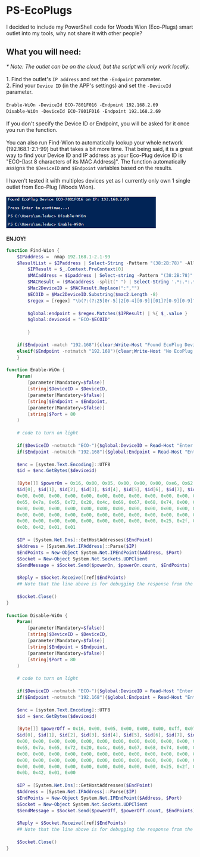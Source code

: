 # PS-EcoPlugs

I decided to include my PowerShell code for Woods Wion (Eco-Plugs) smart outlet into my tools, why not share it with other people?
## What you will need:
<i>* Note: The outlet can be on the cloud, but the script will only work locally.</i>
<br>
<br>1. Find the outlet's `IP address` and set the `-Endpoint` parameter.
<br>2. Find your `Device ID` (in the APP's settings) and set the `-DeviceId` parameter.
<br>
<br>`Enable-WiOn -DeviceId ECO-7801F016 -Endpoint 192.168.2.69`
<br>`Disable-WiOn -DeviceId ECO-7801F016 -Endpoint 192.168.2.69`
<br>
<br>If you don't specify the Device ID or Endpoint, you will be asked for it once you run the function.
<br>
<br>You can also run Find-Wion to automatically lookup your whole network (192.168.1-2.1-99) but that takes a bit more time. That being said, it is a great way to find your Device ID and IP address as your Eco-Plug device ID is "ECO-[last 8 characters of its MAC Address]". The function automatically assigns the `$DeviceID` and `$Endpoint` variables based on the results. 
<br>
<br>I haven't tested it with multiples devices yet as I currently only own 1 single outlet from Eco-Plug (Woods Wion).
<br>
<br>![alt text](https://github.com/antoineleduc/PS-EcoPlugs/blob/main/Screenshot%202021-01-17%20213153.png)
<br>
<br><b>ENJOY!</b>
<br>

```powershell
function Find-Wion {
    $IPaddress =  nmap 192.168.1-2.1-99
    $ResultList = $IPaddress | Select-String -Pattern "(38:2B:78)" -AllMatches -Context 1,0 | % {
        $IPResult = $_.Context.PreContext[0]
        $MACaddress = $ipaddress | Select-string -Pattern "(38:2B:78)"
        $MACResult = ($Macaddress -split(" ") | Select-String '.*:.*:.*:.*:.*:.*').Line
        $Mac2DeviceID = $MACResult.Replace(":","")
        $ECOID = $Mac2DeviceID.Substring($mac2.Length -8)
        $regex = [regex] "\b(?:(?:25[0r-5]|2[0-4][0-9]|[01]?[0-9][0-9]?)\.){3}(?:25[0-5]|2[0-4][0-9]|[01]?[0-9][0-9]?)\b"
        
        $global:endpoint = $regex.Matches($IPResult) | %{ $_.value }
        $global:deviceid = "ECO-$ECOID"

        }

    if($Endpoint -match "192.168"){clear;Write-Host "Found EcoPlug Device $deviceid on IP: $EcoPlugIP`n";pause}
    elseif($Endpoint -notmatch "192.168"){clear;Write-Host "No EcoPlug Device found`n";pause}
    }

function Enable-WiOn {
    Param(
        [parameter(Mandatory=$false)]
        [string]$DeviceID = $DeviceID,
        [parameter(Mandatory=$false)]
        [string]$Endpoint = $Endpoint,
        [parameter(Mandatory=$false)]
        [string]$Port = 80
    )

    # code to turn on light

    if($DeviceID -notmatch "ECO-"){$global:DeviceID = Read-Host "Enter your Device ID: "}
    if($Endpoint -notmatch "192.168"){$global:Endpoint = Read-Host "Enter your Device IP Address: "}

    $enc = [system.Text.Encoding]::UTF8
    $id = $enc.GetBytes($deviceid)

    [Byte[]] $powerOn = 0x16, 0x00, 0x05, 0x00, 0x00, 0x00, 0xe6, 0x62, 0x02, 0x00, 0x00, 0x00, 0x00, 0x00, 0x00, 0x00, `
    $id[0], $id[1], $id[2], $id[3], $id[4], $id[5], $id[6], $id[7], $id[8], $id[9], $id[10], $id[11], 0x00, 0x00, 0x00, `
    0x00, 0x00, 0x00, 0x00, 0x00, 0x00, 0x00, 0x00, 0x00, 0x00, 0x00, 0x00, 0x00, 0x00, 0x00, 0x00, 0x00, 0x4b, 0x65, `
    0x65, 0x7a, 0x65, 0x72, 0x20, 0x4c, 0x69, 0x67, 0x68, 0x74, 0x00, 0x00, 0x00, 0x00, 0x00, 0x00, 0x00, 0x00, 0x00, `
    0x00, 0x00, 0x00, 0x00, 0x00, 0x00, 0x00, 0x00, 0x00, 0x00, 0x00, 0x37, 0x38, 0x30, 0x41, 0x39, 0x45, 0x42, 0x33, `
    0x00, 0x00, 0x00, 0x00, 0x00, 0x00, 0x00, 0x00, 0x00, 0x00, 0x00, 0x00, 0x00, 0x00, 0x00, 0x00, 0x00, 0x00, 0x00, `
    0x00, 0x00, 0x00, 0x00, 0x00, 0x00, 0x00, 0x00, 0x00, 0x25, 0x2f, 0x60, 0x5d, 0x00, 0x00, 0x00, 0x00, 0x6b, 0x20, `
    0x0b, 0x42, 0x01, 0x01 

    $IP = [System.Net.Dns]::GetHostAddresses($EndPoint) 
    $Address = [System.Net.IPAddress]::Parse($IP) 
    $EndPoints = New-Object System.Net.IPEndPoint($Address, $Port) 
    $Socket = New-Object System.Net.Sockets.UDPClient 
    $SendMessage = $Socket.Send($powerOn, $powerOn.count, $EndPoints)
    
    $Reply = $Socket.Receive([ref]$EndPoints)
    ## Note that the line above is for debugging the response from the Endpoint
    
    $Socket.Close()
}

function Disable-WiOn {
    Param(
        [parameter(Mandatory=$false)]
        [string]$DeviceID = $DeviceID,
        [parameter(Mandatory=$false)]
        [string]$Endpoint = $Endpoint,
        [parameter(Mandatory=$false)]
        [string]$Port = 80
    )

    # code to turn on light

    if($DeviceID -notmatch "ECO-"){$global:DeviceID = Read-Host "Enter your Device ID: "}
    if($Endpoint -notmatch "192.168"){$global:Endpoint = Read-Host "Enter your Device IP Address: "}

    $enc = [system.Text.Encoding]::UTF8
    $id = $enc.GetBytes($deviceid) 

    [Byte[]] $powerOff = 0x16, 0x00, 0x05, 0x00, 0x00, 0x00, 0xff, 0x07, 0x02, 0x00, 0x00, 0x00, 0x00, 0x00, 0x00, 0x00, `
    $id[0], $id[1], $id[2], $id[3], $id[4], $id[5], $id[6], $id[7], $id[8], $id[9], $id[10], $id[11], 0x00, 0x00, 0x00, `
    0x00, 0x00, 0x00, 0x00, 0x00, 0x00, 0x00, 0x00, 0x00, 0x00, 0x00, 0x00, 0x00, 0x00, 0x00, 0x00, 0x00, 0x4b, 0x65, `
    0x65, 0x7a, 0x65, 0x72, 0x20, 0x4c, 0x69, 0x67, 0x68, 0x74, 0x00, 0x00, 0x00, 0x00, 0x00, 0x00, 0x00, 0x00, 0x00, `
    0x00, 0x00, 0x00, 0x00, 0x00, 0x00, 0x00, 0x00, 0x00, 0x00, 0x00, 0x37, 0x38, 0x30, 0x41, 0x39, 0x45, 0x42, 0x33, `
    0x00, 0x00, 0x00, 0x00, 0x00, 0x00, 0x00, 0x00, 0x00, 0x00, 0x00, 0x00, 0x00, 0x00, 0x00, 0x00, 0x00, 0x00, 0x00, `
    0x00, 0x00, 0x00, 0x00, 0x00, 0x00, 0x00, 0x00, 0x00, 0x25, 0x2f, 0x60, 0x5d, 0x00, 0x00, 0x00, 0x00, 0x6b, 0x20, `
    0x0b, 0x42, 0x01, 0x00

    $IP = [System.Net.Dns]::GetHostAddresses($EndPoint) 
    $Address = [System.Net.IPAddress]::Parse($IP) 
    $EndPoints = New-Object System.Net.IPEndPoint($Address, $Port) 
    $Socket = New-Object System.Net.Sockets.UDPClient 
    $SendMessage = $Socket.Send($powerOff, $powerOff.count, $EndPoints)
    
    $Reply = $Socket.Receive([ref]$EndPoints)
    ## Note that the line above is for debugging the response from the Endpoint
    
    $Socket.Close()
}
```
